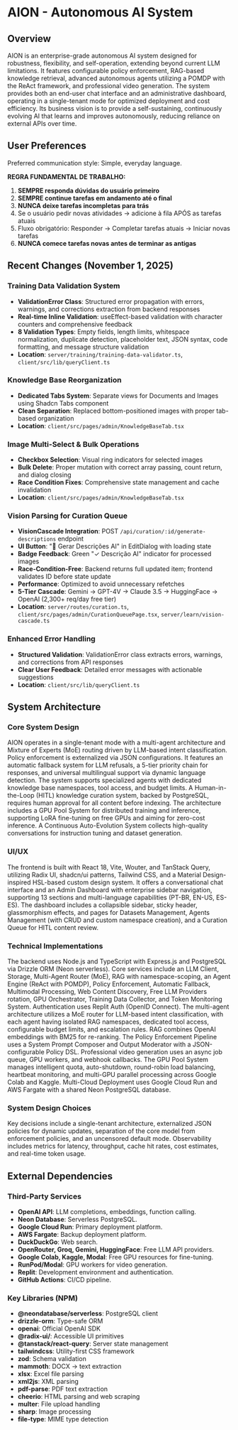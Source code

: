 # AION - Autonomous AI System

## Overview
AION is an enterprise-grade autonomous AI system designed for robustness, flexibility, and self-operation, extending beyond current LLM limitations. It features configurable policy enforcement, RAG-based knowledge retrieval, advanced autonomous agents utilizing a POMDP with the ReAct framework, and professional video generation. The system provides both an end-user chat interface and an administrative dashboard, operating in a single-tenant mode for optimized deployment and cost efficiency. Its business vision is to provide a self-sustaining, continuously evolving AI that learns and improves autonomously, reducing reliance on external APIs over time.

## User Preferences
Preferred communication style: Simple, everyday language.

**REGRA FUNDAMENTAL DE TRABALHO:**
1. **SEMPRE responda dúvidas do usuário primeiro**
2. **SEMPRE continue tarefas em andamento até o final**
3. **NUNCA deixe tarefas incompletas para trás**
4. Se o usuário pedir novas atividades → adicione à fila APÓS as tarefas atuais
5. Fluxo obrigatório: Responder → Completar tarefas atuais → Iniciar novas tarefas
6. **NUNCA comece tarefas novas antes de terminar as antigas**

## Recent Changes (November 1, 2025)

### Training Data Validation System
- **ValidationError Class**: Structured error propagation with errors, warnings, and corrections extraction from backend responses
- **Real-time Inline Validation**: useEffect-based validation with character counters and comprehensive feedback
- **8 Validation Types**: Empty fields, length limits, whitespace normalization, duplicate detection, placeholder text, JSON syntax, code formatting, and message structure validation
- **Location**: `server/training/training-data-validator.ts`, `client/src/lib/queryClient.ts`

### Knowledge Base Reorganization
- **Dedicated Tabs System**: Separate views for Documents and Images using Shadcn Tabs component
- **Clean Separation**: Replaced bottom-positioned images with proper tab-based organization
- **Location**: `client/src/pages/admin/KnowledgeBaseTab.tsx`

### Image Multi-Select & Bulk Operations
- **Checkbox Selection**: Visual ring indicators for selected images
- **Bulk Delete**: Proper mutation with correct array passing, count return, and dialog closing
- **Race Condition Fixes**: Comprehensive state management and cache invalidation
- **Location**: `client/src/pages/admin/KnowledgeBaseTab.tsx`

### Vision Parsing for Curation Queue
- **VisionCascade Integration**: POST `/api/curation/:id/generate-descriptions` endpoint
- **UI Button**: "🤖 Gerar Descrições AI" in EditDialog with loading state
- **Badge Feedback**: Green "✓ Descrição AI" indicator for processed images
- **Race-Condition-Free**: Backend returns full updated item; frontend validates ID before state update
- **Performance**: Optimized to avoid unnecessary refetches
- **5-Tier Cascade**: Gemini → GPT-4V → Claude 3.5 → HuggingFace → OpenAI (2,300+ req/day free tier)
- **Location**: `server/routes/curation.ts`, `client/src/pages/admin/CurationQueuePage.tsx`, `server/learn/vision-cascade.ts`

### Enhanced Error Handling
- **Structured Validation**: ValidationError class extracts errors, warnings, and corrections from API responses
- **Clear User Feedback**: Detailed error messages with actionable suggestions
- **Location**: `client/src/lib/queryClient.ts`

## System Architecture

### Core System Design
AION operates in a single-tenant mode with a multi-agent architecture and Mixture of Experts (MoE) routing driven by LLM-based intent classification. Policy enforcement is externalized via JSON configurations. It features an automatic fallback system for LLM refusals, a 5-tier priority chain for responses, and universal multilingual support via dynamic language detection. The system supports specialized agents with dedicated knowledge base namespaces, tool access, and budget limits. A Human-in-the-Loop (HITL) knowledge curation system, backed by PostgreSQL, requires human approval for all content before indexing. The architecture includes a GPU Pool System for distributed training and inference, supporting LoRA fine-tuning on free GPUs and aiming for zero-cost inference. A Continuous Auto-Evolution System collects high-quality conversations for instruction tuning and dataset generation.

### UI/UX
The frontend is built with React 18, Vite, Wouter, and TanStack Query, utilizing Radix UI, shadcn/ui patterns, Tailwind CSS, and a Material Design-inspired HSL-based custom design system. It offers a conversational chat interface and an Admin Dashboard with enterprise sidebar navigation, supporting 13 sections and multi-language capabilities (PT-BR, EN-US, ES-ES). The dashboard includes a collapsible sidebar, sticky header, glassmorphism effects, and pages for Datasets Management, Agents Management (with CRUD and custom namespace creation), and a Curation Queue for HITL content review.

### Technical Implementations
The backend uses Node.js and TypeScript with Express.js and PostgreSQL via Drizzle ORM (Neon serverless). Core services include an LLM Client, Storage, Multi-Agent Router (MoE), RAG with namespace-scoping, an Agent Engine (ReAct with POMDP), Policy Enforcement, Automatic Fallback, Multimodal Processing, Web Content Discovery, Free LLM Providers rotation, GPU Orchestrator, Training Data Collector, and Token Monitoring System. Authentication uses Replit Auth (OpenID Connect). The multi-agent architecture utilizes a MoE router for LLM-based intent classification, with each agent having isolated RAG namespaces, dedicated tool access, configurable budget limits, and escalation rules. RAG combines OpenAI embeddings with BM25 for re-ranking. The Policy Enforcement Pipeline uses a System Prompt Composer and Output Moderator with a JSON-configurable Policy DSL. Professional video generation uses an async job queue, GPU workers, and webhook callbacks. The GPU Pool System manages intelligent quota, auto-shutdown, round-robin load balancing, heartbeat monitoring, and multi-GPU parallel processing across Google Colab and Kaggle. Multi-Cloud Deployment uses Google Cloud Run and AWS Fargate with a shared Neon PostgreSQL database.

### System Design Choices
Key decisions include a single-tenant architecture, externalized JSON policies for dynamic updates, separation of the core model from enforcement policies, and an uncensored default mode. Observability includes metrics for latency, throughput, cache hit rates, cost estimates, and real-time token usage.

## External Dependencies

### Third-Party Services
- **OpenAI API**: LLM completions, embeddings, function calling.
- **Neon Database**: Serverless PostgreSQL.
- **Google Cloud Run**: Primary deployment platform.
- **AWS Fargate**: Backup deployment platform.
- **DuckDuckGo**: Web search.
- **OpenRouter, Groq, Gemini, HuggingFace**: Free LLM API providers.
- **Google Colab, Kaggle, Modal**: Free GPU resources for fine-tuning.
- **RunPod/Modal**: GPU workers for video generation.
- **Replit**: Development environment and authentication.
- **GitHub Actions**: CI/CD pipeline.

### Key Libraries (NPM)
- **@neondatabase/serverless**: PostgreSQL client
- **drizzle-orm**: Type-safe ORM
- **openai**: Official OpenAI SDK
- **@radix-ui/**: Accessible UI primitives
- **@tanstack/react-query**: Server state management
- **tailwindcss**: Utility-first CSS framework
- **zod**: Schema validation
- **mammoth**: DOCX → text extraction
- **xlsx**: Excel file parsing
- **xml2js**: XML parsing
- **pdf-parse**: PDF text extraction
- **cheerio**: HTML parsing and web scraping
- **multer**: File upload handling
- **sharp**: Image processing
- **file-type**: MIME type detection